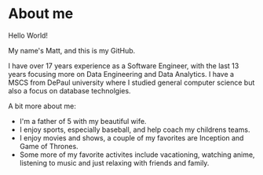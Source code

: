 # About me

Hello World!

My name's Matt, and this is my GitHub. 

I have over 17 years experience as a Software Engineer, with the last 13 years focusing more on Data Engineering and Data Analytics. I have a MSCS from DePaul university where I studied general computer science but also a focus on database technolgies.

A bit more about me: 
- I'm a father of 5 with my beautiful wife.
- I enjoy sports, especially baseball, and help coach my childrens teams.
- I enjoy movies and shows, a couple of my favorites are Inception and Game of Thrones.
- Some more of my favorite activites include vacationing, watching anime, listening to music and just relaxing with friends and family.
